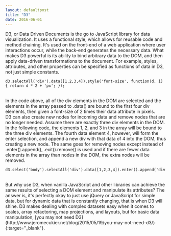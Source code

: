 ```yaml
---
layout: defaultpost
title: "D3"
date: 2016-06-01
---
```


D3, or Data Driven Documents is the go to JavaScript library for data visualization. It uses a functional style, which allows for reusable code and method chaining. It's used on the front-end of a web application where user interactions occur, while the back-end generates the necessary data. What makes D3 powerful is its ability to bind arbitrary data to the DOM, and then apply data-driven transformations to the document. For example, styles, attributes, and other properties can be specified as functions of data in D3, not just simple constants.
<br />

```
d3.selectAll('div').data([1,2,3,4]).style('font-size', function(d, i) { return d * 2 + 'px'; });
```
<br />
In the code above, all of the div elements in the DOM are selected and the elements in the array passed to .data() are bound to the first four div elements, then given a font-size of 2 times their data attribute in pixels.<br />
D3 can also create new nodes for incoming data and remove nodes that are no longer needed. Assume there are exactly three div elements in the DOM. In the following code, the elements 1, 2, and 3 in the array will be bound to the three div elements. The fourth data element 4, however, will form the enter selection, and append a new div with that data of 4 into the DOM, thus creating a new node. The same goes for removing nodes except instead of .enter().append(), .exit().remove() is used and if there are fewer data elements in the array than nodes in the DOM, the extra nodes will be removed.
<br />

```
d3.select('body').selectAll('div').data([1,2,3,4]).enter().append('div');
```
<br />
But why use D3, when vanilla JavaScript and other libraries can achieve the same results of selecting a DOM element and manipulate its attributes? The answer is, it's perfectly okay to just use jQuery or JavaScript for simple data, but for dynamic data that is constantly changing, that is when D3 will shine. D3 makes dealing with complex datasets easy when it comes to scales, array refactoring, map projections, and layouts, but for basic data manipulation, [you may not need D3](http://www.jeromecukier.net/blog/2015/05/19/you-may-not-need-d3/){:target="_blank"}.